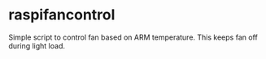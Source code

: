 # raspifancontrol
Simple script to control fan based on ARM temperature. This keeps fan off during light load.
